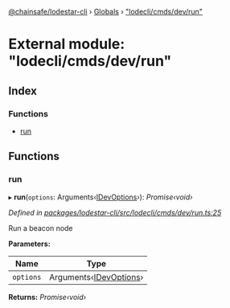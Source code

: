 [@chainsafe/lodestar-cli](../README.md) › [Globals](../globals.md) › ["lodecli/cmds/dev/run"](_lodecli_cmds_dev_run_.md)

# External module: "lodecli/cmds/dev/run"

## Index

### Functions

* [run](_lodecli_cmds_dev_run_.md#run)

## Functions

###  run

▸ **run**(`options`: Arguments‹[IDevOptions](_lodecli_cmds_dev_options_index_.md#idevoptions)›): *Promise‹void›*

*Defined in [packages/lodestar-cli/src/lodecli/cmds/dev/run.ts:25](https://github.com/ChainSafe/lodestar/blob/3dee40678/packages/lodestar-cli/src/lodecli/cmds/dev/run.ts#L25)*

Run a beacon node

**Parameters:**

Name | Type |
------ | ------ |
`options` | Arguments‹[IDevOptions](_lodecli_cmds_dev_options_index_.md#idevoptions)› |

**Returns:** *Promise‹void›*
